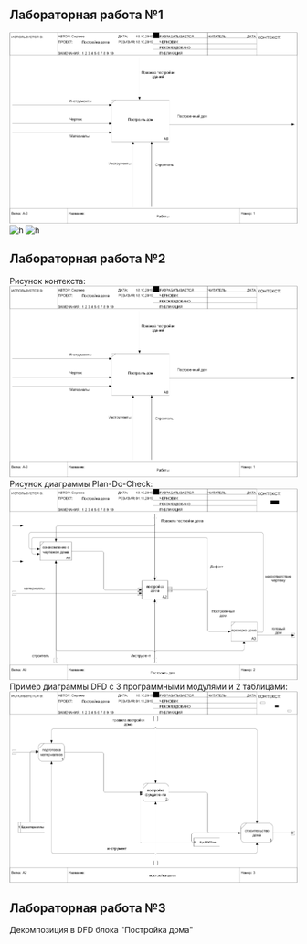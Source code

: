 ## Лабораторная работа №1<br>
![h](https://github.com/Andreyfrech/Andreyfrech.github.io/blob/master/Операция%20Построить%20дом%20_Ramus%20-%20проект1.rsf%20(незарегистрированная%20копия)_files/model.png?raw=true)
![h](http://www.plantuml.com/plantuml/png/TP0zJiCm7CNd-XH_TGA9GvHo0JPcAubeL3T6TYe6X0HbJ0_0W8IOM2t4XqERSeNd6_6Y2AaCdHA_Z_UJFV6rTlLoOPIVbzMLTdeXcT7UouqQJNKsltHsMULdrbWd5xEoBjJer3bxFIXJmmY3rkM5svTkrR0onajQfJli4DCA7zYazLYqbtFk2nxHfVlUJm_OqktutoWyOqTvg56atA0LlFEubNzkv7VzvnpX2Q6dq8e8s93M7808NljSdyRd2KVP2NX3P2i8VlOOBRuH1L-a17HCjCUytgpC2ybAbvb2JOegvnF-0W00)
![h](http://www.plantuml.com/plantuml/png/fPAnIWD148Rhp5CCLscHDn29yI6ibxirMNAvbTaD5aRGizG7i134oZO40tecUORPDtB2Ud2OrSPgXt_-_vjXs87pYlniMeARcEf2aPgYohqbl8BUKEMJ4TbPLPpQKgIpiV4QUYT4zZ8gmr8iOhHKQEfArntUpEbSEVrlOgdFFNgBP4PZZuKXdNjZAuZxyYkl-9Etl9ItGUKmuvTGXnkHtaEzQuO7v6TUVOlBh4q-yYRSxjHmnsinRgI-ZuGdCGeqrF8sRI31JO_xQqAC91ePj0UJPRUn6w4o9wQw-WStl41-atBDYmmIo_NxUB3FEeIKAERakl3ZlaTpCUxFWbHMcFFZNyuC0rqLyl--0000)

## Лабораторная работа №2<br>
Рисунок контекста:
![h](https://github.com/Andreyfrech/Andreyfrech.github.io/blob/master/Операция%20Построить%20дом%20_Ramus%20-%20проект1.rsf%20(незарегистрированная%20копия)_files/model.png?raw=true)
Рисунок диаграммы Plan-Do-Check: 
![h](https://github.com/Andreyfrech/Andreyfrech.github.io/blob/master/Декомпозиция%20А0.png?raw=true)
Пример диаграммы DFD с 3 программными модулями и 2 таблицами:
![h](https://github.com/Andreyfrech/Andreyfrech.github.io/blob/master/Декомпозиция%20А2.png?raw=true)


## Лабораторная работа №3<br>

Декомпозиция в DFD блока "Постройка дома" 
